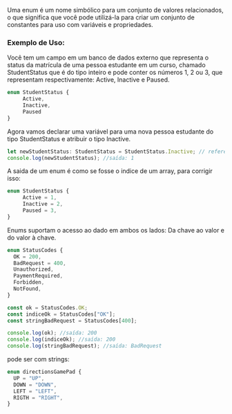Uma enum é um nome simbólico para um conjunto de valores relacionados, o que significa que você pode utilizá-la para criar um conjunto de constantes para uso com variáveis e propriedades.

### Exemplo de Uso:
Você tem um campo em um banco de dados externo que representa o status da matrícula de uma pessoa estudante em um curso, chamado StudentStatus que é do tipo inteiro e pode conter os números 1, 2 ou 3, que representam respectivamente: Active, Inactive e Paused.
```js
enum StudentStatus {
     Active,
     Inactive,
     Paused
}
```

Agora vamos declarar uma variável para uma nova pessoa estudante do tipo StudentStatus e atribuir o tipo Inactive.
```js
let newStudentStatus: StudentStatus = StudentStatus.Inactive; // referenciamos um enum usando EnumName.Value
console.log(newStudentStatus); //saída: 1
```

A saida de um enum é como se fosse o indice de um array, para corrigir isso:
```js
enum StudentStatus {
     Active = 1,
     Inactive = 2,
     Paused = 3,
}
```

Enums suportam o acesso ao dado em ambos os lados: Da chave ao valor e do valor à chave.
```js
enum StatusCodes {
  OK = 200,
  BadRequest = 400,
  Unauthorized,
  PaymentRequired,
  Forbidden,
  NotFound,
}

const ok = StatusCodes.OK;
const indiceOk = StatusCodes["OK"];
const stringBadRequest = StatusCodes[400];

console.log(ok); //saída: 200
console.log(indiceOk); //saída: 200
console.log(stringBadRequest); //saída: BadRequest
```

pode ser com strings:
```js
enum directionsGamePad {
  UP = "UP",
  DOWN = "DOWN",
  LEFT = "LEFT",
  RIGTH = "RIGHT",
}
```
